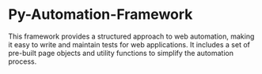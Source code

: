 # Py-Automation-Framework
This framework provides a structured approach to web automation, making it easy to write and maintain tests for web applications. It includes a set of pre-built page objects and utility functions to simplify the automation process.
